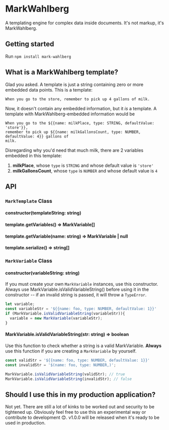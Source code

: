 # MarkWahlberg
A templating engine for complex data inside documents. It's not markup, it's MarkWahlberg.


## Getting started
Run `npm install mark-wahlberg`

## What is a MarkWahlberg template?
Glad you asked. A template is just a string containing zero or more embedded data points.
This is a template:
```
When you go to the store, remember to pick up 4 gallons of milk.
```
Now, it doesn't contain any embedded information, but it _is_ a template. A template with MarkWahlberg-embedded information would be
```
When you go to the ${{name: milkPlace, type: STRING, defaultValue: 'store'}}, 
remember to pick up ${{name: milkGallonsCount, type: NUMBER, defaultValue: 4}} gallons of
milk.
```
Disregarding why you'd need that much milk, there are 2 variables embedded in this template:
1. **milkPlace**, whose `type` is `STRING` and whose default value is `'store'`
2. **milkGallonsCount**, whose `type` is `NUMBER` and whose default value is `4`

## API

### `MarkTemplate` Class

#### constructor(templateString: string)

#### template.getVariables() => MarkVariable[]
#### template.getVariable(name: string) => MarkVariable | null
#### template.serialize() => string[]




### `MarkVariable` Class
#### constructor(variableString: string)
If you must create your own `MarkVariable` instances, use this constructor. Always use MarkVariable.isValidVariableString() before using it in the constructor -- if an invalid string is passed, it will throw a `TypeError`.
```javascript
let variable;
const variableStr = '${{name: foo, type: NUMBER, defaultValue: 1}}'
if (MarkVariable.isValidVariableString(variableStr)){
  variable = new MarkVariable(variableStr);
}
```

#### MarkVariable.isValidVariableString(str: string) => boolean
Use this function to check whether a string is a valid MarkVariable. **Always** use this function if you are creating a `MarkVariable` by yourself.
```javascript
const validStr = '${{name: foo, type: NUMBER, defaultValue: 1}}'
const invalidStr = '$(name: foo, type: NUMBER,)';

MarkVariable.isValidVariableString(validStr); // true
MarkVariable.isValidVariableString(invalidStr); // false

```

## Should I use this in my production application?
Not yet. There are still a lot of kinks to be worked out and security to be tightened up. Obviously feel free to use this an experimental way or contribute to development 😊. v1.0.0 will be released when it's ready to be used in production.

